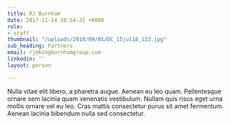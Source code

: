 ```yaml
---
title: RJ Burnham
date: 2017-11-14 10:54:31 +0000
role:
- staff
thumbnail: "/uploads/2018/09/01/DC_15jul18_122.jpg"
sub_heading: Partners
email: rj@kingburnhamgroup.com
linkedin: ''
layout: person

---
```

Nulla vitae elit libero, a pharetra augue. Aenean eu leo quam. Pellentesque ornare sem lacinia quam venenatis vestibulum. Nullam quis risus eget urna mollis ornare vel eu leo. Cras mattis consectetur purus sit amet fermentum. Aenean lacinia bibendum nulla sed consectetur.